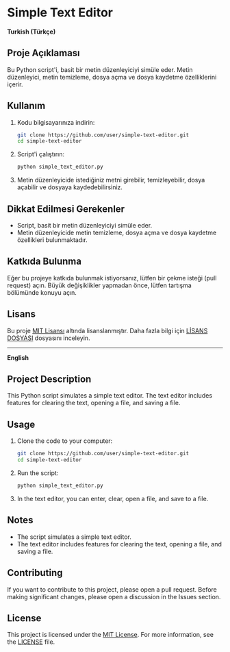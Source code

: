 # Simple Text Editor

**Turkish (Türkçe)**

## Proje Açıklaması

Bu Python script'i, basit bir metin düzenleyiciyi simüle eder. Metin düzenleyici, metin temizleme, dosya açma ve dosya kaydetme özelliklerini içerir.

## Kullanım

1. Kodu bilgisayarınıza indirin:

    ```bash
    git clone https://github.com/user/simple-text-editor.git
    cd simple-text-editor
    ```

2. Script'i çalıştırın:

    ```bash
    python simple_text_editor.py
    ```

3. Metin düzenleyicide istediğiniz metni girebilir, temizleyebilir, dosya açabilir ve dosyaya kaydedebilirsiniz.

## Dikkat Edilmesi Gerekenler

- Script, basit bir metin düzenleyiciyi simüle eder.
- Metin düzenleyicide metin temizleme, dosya açma ve dosya kaydetme özellikleri bulunmaktadır.

## Katkıda Bulunma

Eğer bu projeye katkıda bulunmak istiyorsanız, lütfen bir çekme isteği (pull request) açın. Büyük değişiklikler yapmadan önce, lütfen tartışma bölümünde konuyu açın.

## Lisans

Bu proje [MIT Lisansı](LICENSE) altında lisanslanmıştır. Daha fazla bilgi için [LİSANS DOSYASI](LICENSE) dosyasını inceleyin.

---

**English**

## Project Description

This Python script simulates a simple text editor. The text editor includes features for clearing the text, opening a file, and saving a file.

## Usage

1. Clone the code to your computer:

    ```bash
    git clone https://github.com/user/simple-text-editor.git
    cd simple-text-editor
    ```

2. Run the script:

    ```bash
    python simple_text_editor.py
    ```

3. In the text editor, you can enter, clear, open a file, and save to a file.

## Notes

- The script simulates a simple text editor.
- The text editor includes features for clearing the text, opening a file, and saving a file.

## Contributing

If you want to contribute to this project, please open a pull request. Before making significant changes, please open a discussion in the Issues section.

## License

This project is licensed under the [MIT License](LICENSE). For more information, see the [LICENSE](LICENSE) file.

